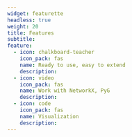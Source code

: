 ```yaml
---
widget: featurette
headless: true
weight: 20
title: Features
subtitle:
feature:
  - icon: chalkboard-teacher
    icon_pack: fas
    name: Ready to use, easy to extend
    description:
  - icon: video
    icon_pack: fas
    name: Work with NetworkX, PyG
    description:
  - icon: code
    icon_pack: fas
    name: Visualization
    description:
---
```

